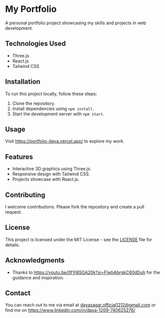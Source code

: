 # My Portfolio

A personal portfolio project showcasing my skills and projects in web development.

## Technologies Used

- Three.js
- React.js
- Tailwind CSS

## Installation

To run this project locally, follow these steps:

1. Clone the repository.
2. Install dependencies using `npm install`.
3. Start the development server with `npm start`.

## Usage

Visit https://portfolio-daya.vercel.app/ to explore my work.

## Features

- Interactive 3D graphics using Three.js.
- Responsive design with Tailwind CSS.
- Projects showcase with React.js.

## Contributing

I welcome contributions. Please fork the repository and create a pull request.

## License

This project is licensed under the MIT License - see the [LICENSE](LICENSE) file for details.

## Acknowledgments

- Thanks to https://youtu.be/0fYi8SGA20k?si=FlwhAbrgkC60dDuh for the guidance and inspiration.

## Contact

You can reach out to me via email at dayasagar.official1212@gmail.com or find me on https://www.linkedin.com/in/daya-1209-740625276/
